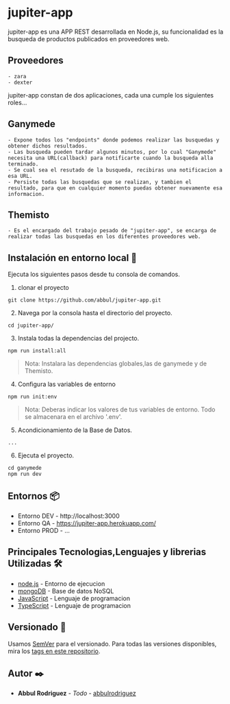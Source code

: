 # jupiter-app

jupiter-app es una APP REST desarrollada en Node.js, su funcionalidad es la busqueda de productos publicados en proveedores web. 

## Proveedores
    - zara
    - dexter

jupiter-app constan de dos aplicaciones, cada una cumple los siguientes roles...

## Ganymede
    - Expone todos los "endpoints" donde podemos realizar las busquedas y obtener dichos resultados. 
    - Las busqueda pueden tardar algunos minutos, por lo cual "Ganymede" necesita una URL(callback) para notificarte cuando la busqueda alla terminado.
    - Se cual sea el resutado de la busqueda, recibiras una notificacion a esa URL.
    - Persiste todas las busquedas que se realizan, y tambien el resultado, para que en cualquier momento puedas obtener nuevamente esa informacion. 

## Themisto
    - Es el encargado del trabajo pesado de "jupiter-app", se encarga de realizar todas las busquedas en los diferentes proveedores web.

## Instalación en entorno local 🔧

Ejecuta los siguientes pasos desde tu consola de comandos.

1. clonar el proyecto

```
git clone https://github.com/abbul/jupiter-app.git
```

2. Navega por la consola hasta el directorio del proyecto.

```
cd jupiter-app/
```

3. Instala todas la dependencias del projecto.

```
npm run install:all
```

> Nota: Instalara las dependencias globales,las de ganymede y de Themisto.

4. Configura las variables de entorno

```
npm run init:env
```

> Nota: Deberas indicar los valores de tus variables de entorno. Todo se almacenara en el archivo '.env'.

5. Acondicionamiento de la Base de Datos.

```
...
```

6. Ejecuta el proyecto.

```
cd ganymede
npm run dev
```
## Entornos 📦

* Entorno DEV  -  http://localhost:3000
* Entorno QA   -  https://jupiter-app.herokuapp.com/
* Entorno PROD -  ...

## Principales Tecnologias,Lenguajes y librerias Utilizadas 🛠️

* [node.js](https://nodejs.org/en/) - Entorno de ejecucion
* [mongoDB](https://www.mongodb.com/es/) - Base de datos NoSQL
* [JavaScript](https://developer.mozilla.org/es/docs/Web/JavaScript/) - Lenguaje de programacion
* [TypeScript](https://www.typescriptlang.org/) - Lenguaje de programacion

## Versionado 📌

Usamos [SemVer](http://semver.org/) para el versionado. Para todas las versiones disponibles, mira los [tags en este repositorio](https://github.com/abbul/aremesas/tags).
## Autor ✒️

* **Abbul Rodriguez** - *Todo* - [abbulrodriguez](https://www.linkedin.com/in/abbul-rodriguez/)